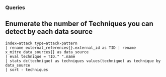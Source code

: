 ### Queries
## Enumerate the number of Techniques you can detect by each data source
```
index=attack type=attack-pattern 
| rename external_references{}.external_id as TID | rename x_mitre_data_sources{} as data_source
| eval technique = TID." ".name 
| stats dc(technique) as techniques values(technique) as technique by data_source
| sort - techniques
```
